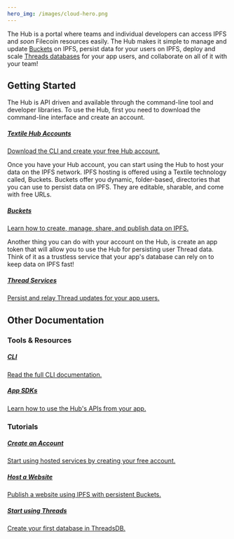 ```yaml
---
hero_img: /images/cloud-hero.png
---
```


The Hub is a portal where teams and individual developers can access IPFS and *soon* Filecoin resources easily. The Hub makes it simple to manage and update [Buckets](./buckets.md) on IPFS, persist data for your users on IPFS, deploy and scale [Threads databases](../threads/) for your app users, and collaborate on all of it with your team!

## Getting Started

The Hub is API driven and available through the command-line tool and developer libraries. To use the Hub, first you need to download the command-line interface and create an account.

<div class="txtl-options half">
  <a href="/hub/accounts" class="box">
    <h5>Textile Hub Accounts</h5>
    <p>Download the CLI and create your free Hub account.</p>
  </a>
</div>

Once you have your Hub account, you can start using the Hub to host your data on the IPFS network. IPFS hosting is offered using a Textile technology called, Buckets. Buckets offer you dynamic, folder-based, directories that you can use to persist data on IPFS. They are editable, sharable, and come with free URLs. 

<div class="txtl-options half">
  <a href="/hub/buckets" class="box">
    <h5>Buckets</h5>
    <p>Learn how to create, manage, share, and publish data on IPFS.</p>
  </a>
</div>

Another thing you can do with your account on the Hub, is create an app token that will allow you to use the Hub for persisting user Thread data. Think of it as a trustless service that your app's database can rely on to keep data on IPFS fast!

<div class="txtl-options half">
  <a href="/hub/thread-services" class="box">
    <h5>Thread Services</h5>
    <p>Persist and relay Thread updates for your app users.</p>
  </a>
</div>

## Other Documentation

### Tools & Resources

<div class="txtl-options">
  <a href="/hub/cli/tt" class="box">
    <h5>CLI</h5>
    <p>Read the full CLI documentation.</p>
  </a>
  <span class="box-space"> </span>
  <a href="/hub/app-libraries" class="box">
    <h5>App SDKs</h5>
    <p>Learn how to use the Hub's APIs from your app.</p>
  </a>
  <span class="box-space"> </span>
  <span class="box-fill">
  </span>
</div>


### Tutorials

<div class="txtl-options">
  <a href="./tutorials/create-an-account" class="box">
    <h5>Create an Account</h5>
    <p>Start using hosted services by creating your free account.</p>
  </a>
  <span class="box-space"> </span>
  <a href="./tutorials/host-a-website" class="box">
    <h5>Host a Website</h5>
    <p>Publish a website using IPFS with persistent Buckets.</p>
  </a>
  <span class="box-space"> </span>
  <a href="./tutorials/create-a-threads-database" class="box">
    <h5>Start using Threads</h5>
    <p>Create your first database in ThreadsDB.</p>
  </a>
</div>

